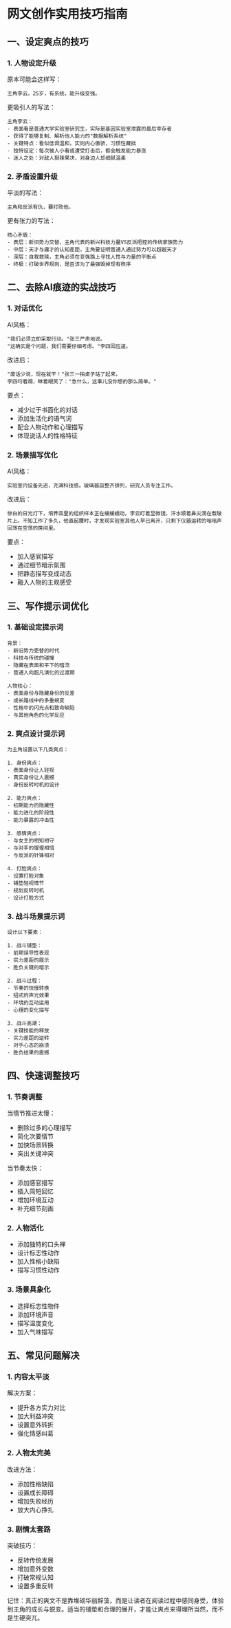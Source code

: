 # 网文创作实用技巧指南

## 一、设定爽点的技巧

### 1. 人物设定升级
原本可能会这样写：
```
主角李云，25岁，有系统，能升级变强。
```

更吸引人的写法：
```
主角李云：
- 表面看是普通大学实验室研究生，实际是基因实验室泄露的最后幸存者
- 获得了能够复制、解析他人能力的"数据解析系统"
- 关键特点：看似低调温和，实则内心傲骄，习惯性藏拙
- 独特设定：每次被人小看或遭受打击后，都会触发能力暴涨
- 迷人之处：对敌人狠辣果决，对身边人却细腻温柔
```

### 2. 矛盾设置升级
平淡的写法：
```
主角和反派有仇，要打败他。
```

更有张力的写法：
```
核心矛盾：
- 表层：新旧势力交替，主角代表的新兴科技力量VS反派把控的传统家族势力
- 中层：天才与庸才的认知差距，主角要证明普通人通过努力可以超越天才
- 深层：自我救赎，主角必须在变强路上寻找人性与力量的平衡点
- 终极：打破世界规则，是否该为了最强毁掉现有秩序
```

## 二、去除AI痕迹的实战技巧

### 1. 对话优化
AI风格：
```
"我们必须立即采取行动。"张三严肃地说。
"这确实是个问题，我们需要仔细考虑。"李四回应道。
```

改进后：
```
"废话少说，现在就干！"张三一拍桌子站了起来。
李四叼着烟，眯着眼笑了："急什么，这事儿没你想的那么简单。"
```

要点：
- 减少过于书面化的对话
- 添加生活化的语气词
- 配合人物动作和心理描写
- 体现说话人的性格特征

### 2. 场景描写优化
AI风格：
```
实验室内设备先进，充满科技感。玻璃器皿整齐排列，研究人员专注工作。
```

改进后：
```
惨白的日光灯下，培养皿里的组织样本正在缓缓蠕动。李云盯着显微镜，汗水顺着鼻尖滴在载玻片上。不知工作了多久，他直起腰时，才发现实验室其他人早已离开，只剩下仪器运转的嗡嗡声回荡在空荡的房间里。
```

要点：
- 加入感官描写
- 通过细节暗示氛围
- 把静态描写变成动态
- 融入人物的主观感受

## 三、写作提示词优化

### 1. 基础设定提示词
```
背景：
- 新旧势力更替的时代
- 科技与传统的碰撞
- 隐藏在表面和平下的暗流
- 普通人向超凡演化的过渡期

人物核心：
- 表面身份与隐藏身份的反差
- 成长路线中的多重蜕变
- 性格中的闪光点和致命缺陷
- 与其他角色的化学反应
```

### 2. 爽点设计提示词
```
为主角设置以下几类爽点：

1. 身份爽点：
- 表面身份让人轻视
- 真实身份让人震撼
- 身份反转时机的设计

2. 能力爽点：
- 初期能力的隐藏性
- 能力进化的阶段性
- 能力暴露的冲击性

3. 感情爽点：
- 与女主的相知相守
- 与对手的惺惺相惜
- 与反派的针锋相对

4. 打脸爽点：
- 设置打脸对象
- 铺垫轻视情节
- 规划反转时机
- 设计打脸方式
```

### 3. 战斗场景提示词
```
设计以下要素：

1. 战斗铺垫：
- 前期误导性表现
- 实力差距的展示
- 胜负关键的暗示

2. 战斗过程：
- 节奏的快慢转换
- 招式的声光效果
- 环境的互动运用
- 心理的变化描写

3. 战斗高潮：
- 关键技能的释放
- 实力差距的逆转
- 对手心态的崩溃
- 胜负结果的震撼
```

## 四、快速调整技巧

### 1. 节奏调整
当情节推进太慢：
- 删除过多的心理描写
- 简化次要情节
- 加快场景转换
- 突出关键冲突

当节奏太快：
- 添加感官描写
- 插入简短回忆
- 增加环境互动
- 补充细节刻画

### 2. 人物活化
- 添加独特的口头禅
- 设计标志性动作
- 加入性格小缺陷
- 描写习惯性动作

### 3. 场景具象化
- 选择标志性物件
- 添加环境声音
- 描写温度变化
- 加入气味描写

## 五、常见问题解决

### 1. 内容太平淡
解决方案：
- 提升各方实力对比
- 加大利益冲突
- 设置意外转折
- 强化情感纠葛

### 2. 人物太完美
改进方法：
- 添加性格缺陷
- 设置成长障碍
- 增加失败经历
- 放大内心挣扎

### 3. 剧情太套路
突破技巧：
- 反转传统发展
- 增加意外变数
- 打破常规认知
- 设置多重反转

记住：真正的爽文不是靠堆砌华丽辞藻，而是让读者在阅读过程中感同身受，体验到主角的成长与蜕变。适当的铺垫和合理的展开，才能让爽点来得理所当然，而不是生硬突兀。

